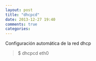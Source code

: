 ```yaml
---
layout: post
title: "dhcpcd"
date: 2013-12-27 19:40
comments: true
categories: 
---
```

Configuración automática de la red dhcp

>$ dhcpcd eth0

